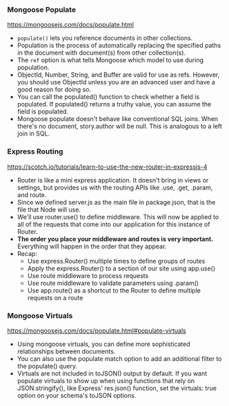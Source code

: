 ### Mongoose Populate
https://mongoosejs.com/docs/populate.html

* `populate()` lets you reference documents in other collections.
* Population is the process of automatically replacing the specified paths in the document with document(s) from other collection(s).
* The `ref` option is what tells Mongoose which model to use during population.
* ObjectId, Number, String, and Buffer are valid for use as refs. However, you should use ObjectId unless you are an advanced user and have a good reason for doing so.
* You can call the populated() function to check whether a field is populated. If populated() returns a truthy value, you can assume the field is populated.
* Mongoose populate doesn't behave like conventional SQL joins. When there's no document, story.author will be null. This is analogous to a left join in SQL.

### Express Routing
https://scotch.io/tutorials/learn-to-use-the-new-router-in-expressjs-4

* Router is like a mini express application. It doesn't bring in views or settings, but provides us with the routing APIs like .use, .get, .param, and route.
* Since we defined server.js as the main file in package.json, that is the file that Node will use.
* We'll use router.use() to define middleware. This will now be applied to all of the requests that come into our application for this instance of Router.
* <strong>The order you place your middleware and routes is very important.</strong> Everything will happen in the order that they appear.
* Recap:
  * Use express.Router() multiple times to define groups of routes
  * Apply the express.Router() to a section of our site using app.use()
  * Use route middleware to process requests
  * Use route middleware to validate parameters using .param()
  * Use app.route() as a shortcut to the Router to define multiple requests on a route

### Mongoose Virtuals
https://mongoosejs.com/docs/populate.html#populate-virtuals

* Using mongoose virtuals, you can define more sophisticated relationships between documents.
* You can also use the populate match option to add an additional filter to the populate() query.
* Virtuals are not included in toJSON() output by default. If you want populate virtuals to show up when using functions that rely on JSON.stringify(), like Express' res.json() function, set the virtuals: true option on your schema's toJSON options.


